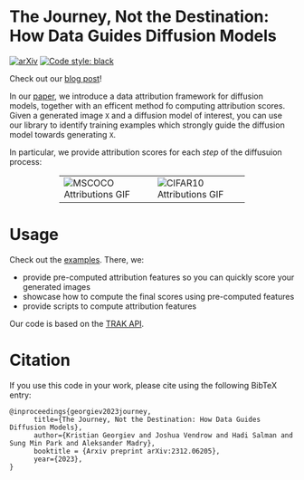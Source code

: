 # The Journey, Not the Destination: How Data Guides Diffusion Models

[![arXiv](https://img.shields.io/badge/arXiv-2311.06205-b31b1b.svg?style=flat-square)](https://arxiv.org/abs/2312.06205)
[![Code style: black](https://img.shields.io/badge/code%20style-black-000000.svg)](https://github.com/psf/black)

Check out our [blog post](https://gradientscience.org/diffusion-trak/)!

In our [paper](https://arxiv.org/abs/2312.06205), we introduce a data attribution framework for diffusion models, together with an efficent method fo computing attribution scores. Given a generated image `X` and a diffusion model of interest, you can use our library to identify training examples which strongly guide the diffusion model towards generating `X`.

In particular, we provide attribution scores for each *step* of the diffusuion process:
<div style="width:65%; margin: 0 auto;">
  <table style="width:100%;">
    <tr>
      <td><img src="assets/mscoco.gif" alt="MSCOCO Attributions GIF"></td>
      <td><img src="assets/cifar.gif" alt="CIFAR10 Attributions GIF"></td>
    </tr>
  </table>
</div>


# Usage
Check out the [examples](https://github.com/MadryLab/journey-TRAK/tree/main/examples). There, we:
- provide pre-computed attribution features so you can quickly score your generated images
- showcase how to compute the final scores using pre-computed features
- provide scripts to compute attribution features

Our code is based on the [TRAK API](https://github.com/MadryLab/trak).

# Citation
If you use this code in your work, please cite using the following BibTeX entry:

```
@inproceedings{georgiev2023journey,
      title={The Journey, Not the Destination: How Data Guides Diffusion Models}, 
      author={Kristian Georgiev and Joshua Vendrow and Hadi Salman and Sung Min Park and Aleksander Madry},
      booktitle = {Arxiv preprint arXiv:2312.06205},
      year={2023},
}
```
